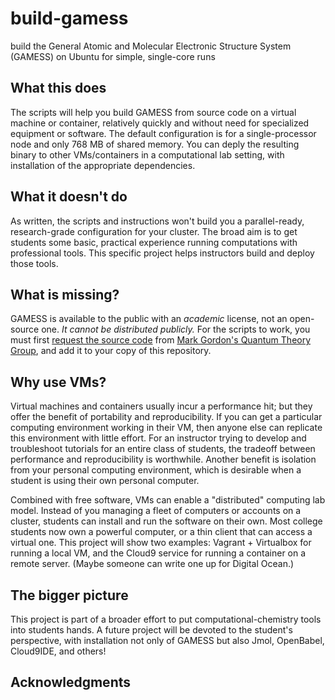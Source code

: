 # build-gamess
build the General Atomic and Molecular Electronic Structure System (GAMESS) on Ubuntu for simple, single-core runs

## What this does

The scripts will help you build GAMESS from source code on a virtual machine or container, relatively quickly and without need for specialized equipment or software. 
The default configuration is for a single-processor node and only 768 MB of shared memory. 
You can deply the resulting binary to other VMs/containers in a computational lab setting, with installation of the appropriate dependencies.

## What it doesn't do

As written, the scripts and instructions won't build you a parallel-ready, research-grade configuration for your cluster. 
The broad aim is to get students some basic, practical experience running computations with professional tools. 
This specific project helps instructors build and deploy those tools. 

## What is missing?

GAMESS is available to the public with an *academic* license, not an open-source one. 
*It cannot be distributed publicly.* 
For the scripts to work, you must first [request the source code](http://www.msg.ameslab.gov/gamess/License_Agreement.html) from [Mark Gordon's Quantum Theory Group](http://www.msg.chem.iastate.edu), and add it to your copy of this repository.

## Why use VMs?

Virtual machines and containers usually incur a performance hit; but they offer the benefit of portability and reproducibility. 
If you can get a particular computing environment working in their VM, then anyone else can replicate this environment with little effort. 
For an instructor trying to develop and troubleshoot tutorials for an entire class of students, the tradeoff between performance and reproducibility is worthwhile.
Another benefit is isolation from your personal computing environment, which is desirable when a student is using their own personal computer.

Combined with free software, VMs can enable a "distributed" computing lab model. 
Instead of you managing a fleet of computers or accounts on a cluster, students can install and run the software on their own. 
Most college students now own a powerful computer, or a thin client that can access a virtual one. 
This project will show two examples: Vagrant + Virtualbox for running a local VM, and the Cloud9 service for running a container on a remote server.
(Maybe someone can write one up for Digital Ocean.)

## The bigger picture

This project is part of a broader effort to put computational-chemistry tools into students hands. 
A future project will be devoted to the student's perspective, with installation not only of GAMESS but also Jmol, OpenBabel, Cloud9IDE, and others!

## Acknowledgments
